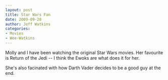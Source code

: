 ```yaml
---
layout: post
title: Star Wars Fan
date: 2009-09-28
author: Jeff Watkins
categories:
- Movies
- Wee-Watkins
---
```


Molly and I have been watching the original Star Wars movies. Her favourite is Return of the Jedi -- I think the Ewoks are what does it for her.

She's also facinated with how Darth Vader decides to be a good guy at the end.